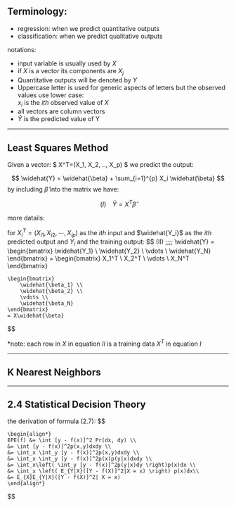 
## Terminology:

- regression: when we predict quantitative outputs 
- classification: when we predict qualitative outputs



notations:

- input variable is usually used by $X$
- if $X$ is a vector its components are $X_j$
- Quantitative outputs will be denoted by $Y$
- Uppercase letter is used for generic aspects of letters but the observed values use lower case: <br/>
    $x_{i}$ is the $ith$ observed value of $X$
- all vectors are column vectors
- $\widehat{Y}$ is the predicted value of Y


---

## Least Squares Method

Given a vector: $ X^T=(X_1, X_2, .., X_p) $ we predict the output: <br />

$$
    \widehat{Y} = \widehat{\beta} + \sum_{i=1}^{p} X_i \widehat{\beta}
$$
by including $\widehat{\beta}$ into the matrix we have:

$$
    (I) \;\;\;\;
    \widehat{Y} = X^T\widehat{\beta}
$$


more datails:

for $X_i^T = (X_{i1}, X_{i2}, \cdots, X_{ip})$ as the $ith$ input and $\widehat{Y_i}$ as the $ith$ predicted output and $Y_i$ and the training output:
$$
(II) \;\;\;\;
    \widehat{Y} = 
    \begin{bmatrix}
        \widehat{Y_1} \\
        \widehat{Y_2} \\
        \vdots \\
        \widehat{Y_N}
    \end{bmatrix}
    =
    \begin{bmatrix}
        X_1^T \\
        X_2^T \\
        \vdots \\
        X_N^T
    \end{bmatrix}
    
    \begin{bmatrix}
        \widehat{\beta_1} \\
        \widehat{\beta_2} \\
        \vdots \\
        \widehat{\beta_N}
    \end{bmatrix}
    = X\widehat{\beta}

$$

*note: each row in $X$ in equation $II$ is a training data $X^T$ in equation $I$


---


## K Nearest Neighbors


---

## 2.4 Statistical Decision Theory

the derivation of formula (2.7):
$$

    \begin{align*}
    EPE(f) &= \int [y - f(x)]^2 Pr(dx, dy) \\
    &= \int [y - f(x)]^2p(x,y)dxdy \\
    &= \int_x \int_y [y - f(x)]^2p(x,y)dxdy \\
    &= \int_x \int_y [y - f(x)]^2p(x)p(y|x)dxdy \\
    &= \int_x\left( \int_y [y - f(x)]^2p(y|x)dy \right)p(x)dx \\
    &= \int_x \left( E_{Y|X}([Y - f(X)]^2|X = x) \right) p(x)dx\\
    &= E_{X}E_{Y|X}([Y - f(X)]^2| X = x)
    \end{align*}

$$